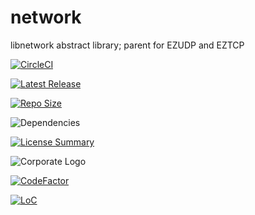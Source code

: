 # network
libnetwork abstract library; parent for EZUDP and EZTCP

[![CircleCI](https://img.shields.io/circleci/build/github/InnovAnon-Inc/network?color=%23FF1100&logo=InnovAnon%2C%20Inc.&logoColor=%23FF1133&style=plastic)](https://circleci.com/gh/InnovAnon-Inc/network)

[![Latest Release](https://img.shields.io/github/commits-since/InnovAnon-Inc/network/latest?color=%23FF1100&include_prereleases&logo=InnovAnon%2C%20Inc.&logoColor=%23FF1133&style=plastic)](https://github.com/InnovAnon-Inc/network/releases/latest)

[![Repo Size](https://img.shields.io/github/repo-size/InnovAnon-Inc/network?color=%23FF1100&logo=InnovAnon%2C%20Inc.&logoColor=%23FF1133&style=plastic)](https://github.com/InnovAnon-Inc/network)

![Dependencies](https://img.shields.io/librariesio/github/InnovAnon-Inc/network?color=%23FF1100&style=plastic)

[![License Summary](https://img.shields.io/github/license/InnovAnon-Inc/network?color=%23FF1100&label=Free%20Code%20for%20a%20Free%20World%21&logo=InnovAnon%2C%20Inc.&logoColor=%23FF1133&style=plastic)](https://tldrlegal.com/license/unlicense#summary)

![Corporate Logo](https://i.imgur.com/UD8y4Is.gif)

[![CodeFactor](https://www.codefactor.io/repository/github/InnovAnon-Inc/network/badge)](https://www.codefactor.io/repository/github/InnovAnon-Inc/network)

[![LoC](https://tokei.rs/b1/github/InnovAnon-Inc/network?category=code)](https://github.com/InnovAnon-Inc/network)

